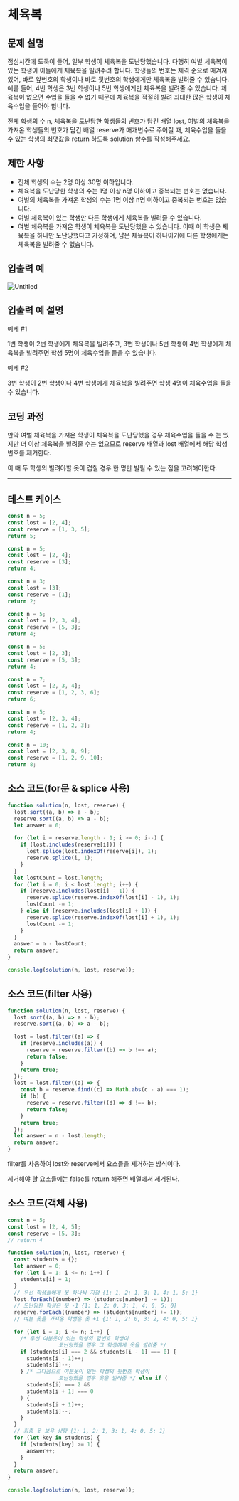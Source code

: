 # 체육복

## 문제 설명

점심시간에 도둑이 들어, 일부 학생이 체육복을 도난당했습니다. 다행히 여벌 체육복이 있는 학생이 이들에게 체육복을 빌려주려 합니다. 학생들의 번호는 체격 순으로 매겨져 있어, 바로 앞번호의 학생이나 바로 뒷번호의 학생에게만 체육복을 빌려줄 수 있습니다. 예를 들어, 4번 학생은 3번 학생이나 5번 학생에게만 체육복을 빌려줄 수 있습니다. 체육복이 없으면 수업을 들을 수 없기 때문에 체육복을 적절히 빌려 최대한 많은 학생이 체육수업을 들어야 합니다.

전체 학생의 수 n, 체육복을 도난당한 학생들의 번호가 담긴 배열 lost, 여벌의 체육복을 가져온 학생들의 번호가 담긴 배열 reserve가 매개변수로 주어질 때, 체육수업을 들을 수 있는 학생의 최댓값을 return 하도록 solution 함수를 작성해주세요.

## 제한 사항

- 전체 학생의 수는 2명 이상 30명 이하입니다.
- 체육복을 도난당한 학생의 수는 1명 이상 n명 이하이고 중복되는 번호는 없습니다.
- 여벌의 체육복을 가져온 학생의 수는 1명 이상 n명 이하이고 중복되는 번호는 없습니다.
- 여벌 체육복이 있는 학생만 다른 학생에게 체육복을 빌려줄 수 있습니다.
- 여벌 체육복을 가져온 학생이 체육복을 도난당했을 수 있습니다. 이때 이 학생은 체육복을 하나만 도난당했다고 가정하며, 남은 체육복이 하나이기에 다른 학생에게는 체육복을 빌려줄 수 없습니다.

## 입출력 예

![Untitled](%E1%84%8E%E1%85%A6%E1%84%8B%E1%85%B2%E1%86%A8%E1%84%87%E1%85%A9%E1%86%A8%20740dc/Untitled.png)

## 입출력 예 설명

예제 #1

1번 학생이 2번 학생에게 체육복을 빌려주고, 3번 학생이나 5번 학생이 4번 학생에게 체육복을 빌려주면 학생 5명이 체육수업을 들을 수 있습니다.

예제 #2

3번 학생이 2번 학생이나 4번 학생에게 체육복을 빌려주면 학생 4명이 체육수업을 들을 수 있습니다.

## 코딩 과정

만약 여벌 체육복을 가져온 학생이 체육복을 도난당했을 경우 체육수업을 들을 수 는 있지만 더 이상 체육복을 빌려줄 수는 없으므로 reserve 배열과 lost 배열에서 해당 학생 번호를 제거한다.

이 때 두 학생의 빌려야할 옷이 겹칠 경우 한 명만 빌릴 수 있는 점을 고려해야한다.

---

## 테스트 케이스

```jsx
const n = 5;
const lost = [2, 4];
const reserve = [1, 3, 5];
return 5;

const n = 5;
const lost = [2, 4];
const reserve = [3];
return 4;

const n = 3;
const lost = [3];
const reserve = [1];
return 2;

const n = 5;
const lost = [2, 3, 4];
const reserve = [5, 3];
return 4;

const n = 5;
const lost = [2, 3];
const reserve = [5, 3];
return 4;

const n = 7;
const lost = [2, 3, 4];
const reserve = [1, 2, 3, 6];
return 6;

const n = 5;
const lost = [2, 3, 4];
const reserve = [1, 2, 3];
return 4;

const n = 10;
const lost = [2, 3, 8, 9];
const reserve = [1, 2, 9, 10];
return 8;
```

## 소스 코드(for문 & splice 사용)

```jsx
function solution(n, lost, reserve) {
  lost.sort((a, b) => a - b);
  reserve.sort((a, b) => a - b);
  let answer = 0;

  for (let i = reserve.length - 1; i >= 0; i--) {
    if (lost.includes(reserve[i])) {
      lost.splice(lost.indexOf(reserve[i]), 1);
      reserve.splice(i, 1);
    }
  }
  let lostCount = lost.length;
  for (let i = 0; i < lost.length; i++) {
    if (reserve.includes(lost[i] - 1)) {
      reserve.splice(reserve.indexOf(lost[i] - 1), 1);
      lostCount -= 1;
    } else if (reserve.includes(lost[i] + 1)) {
      reserve.splice(reserve.indexOf(lost[i] + 1), 1);
      lostCount -= 1;
    }
  }
  answer = n - lostCount;
  return answer;
}

console.log(solution(n, lost, reserve));
```

## 소스 코드(filter 사용)

```jsx
function solution(n, lost, reserve) {
  lost.sort((a, b) => a - b);
  reserve.sort((a, b) => a - b);

  lost = lost.filter((a) => {
    if (reserve.includes(a)) {
      reserve = reserve.filter((b) => b !== a);
      return false;
    }
    return true;
  });
  lost = lost.filter((a) => {
    const b = reserve.find((c) => Math.abs(c - a) === 1);
    if (b) {
      reserve = reserve.filter((d) => d !== b);
      return false;
    }
    return true;
  });
  let answer = n - lost.length;
  return answer;
}
```

filter를 사용하여 lost와 reserve에서 요소들을 제거하는 방식이다.

제거해야 할 요소들에는 false를 return 해주면 배열에서 제거된다.

## 소스 코드(객체 사용)

```jsx
const n = 5;
const lost = [2, 4, 5];
const reserve = [5, 3];
// return 4

function solution(n, lost, reserve) {
  const students = {};
  let answer = 0;
  for (let i = 1; i <= n; i++) {
    students[i] = 1;
  }
  // 우선 학생들에게 옷 하나씩 지정 {1: 1, 2: 1, 3: 1, 4: 1, 5: 1}
  lost.forEach((number) => (students[number] -= 1));
  // 도난당한 학생은 옷 -1 {1: 1, 2: 0, 3: 1, 4: 0, 5: 0}
  reserve.forEach((number) => (students[number] += 1));
  // 여분 옷을 가져온 학생은 옷 +1 {1: 1, 2: 0, 3: 2, 4: 0, 5: 1}

  for (let i = 1; i <= n; i++) {
    /* 우선 여분옷이 있는 학생의 앞번호 학생이 
				도난당했을 경우 그 학생에게 옷을 빌려줌 */
    if (students[i] === 2 && students[i - 1] === 0) {
      students[i - 1]++;
      students[i]--;
    } /* 그다음으로 여분옷이 있는 학생의 뒷번호 학생이 
				도난당했을 경우 옷을 빌려줌 */ else if (
      students[i] === 2 &&
      students[i + 1] === 0
    ) {
      students[i + 1]++;
      students[i]--;
    }
  }
  // 최종 옷 보유 상황 {1: 1, 2: 1, 3: 1, 4: 0, 5: 1}
  for (let key in students) {
    if (students[key] >= 1) {
      answer++;
    }
  }
  return answer;
}

console.log(solution(n, lost, reserve));
```
